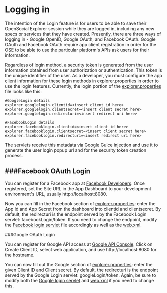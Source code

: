 <!--
 * Licensed to the Apache Software Foundation (ASF) under one
 * or more contributor license agreements.  See the NOTICE file
 * distributed with this work for additional information
 * regarding copyright ownership.  The ASF licenses this file
 * to you under the Apache License, Version 2.0 (the
 * "License"); you may not use this file except in compliance
 * with the License.  You may obtain a copy of the License at
 *
 *   http://www.apache.org/licenses/LICENSE-2.0
 *
 * Unless required by applicable law or agreed to in writing,
 * software distributed under the License is distributed on an
 * "AS IS" BASIS, WITHOUT WARRANTIES OR CONDITIONS OF ANY
 * KIND, either express or implied.  See the License for the
 * specific language governing permissions and limitations
 * under the License.
-->
Logging in
====================
The intention of the Login feature is for users to be able to save their OpenSocial Explorer
session while they are logged in, including any new specs or services that they have created.
Presently, there are three ways of logging in - Google OpenID, Google OAuth, and Facebook OAuth.
Google OAuth and Facebook OAuth require app client registration in order for the OSE to be able 
to use the particular platform's APIs ask users for their information.

Regardless of login method, a security token is generated from the user information obtained 
from user authorization or authentication. This token is the unique identifier of the user.
As a developer, you must configure the app client information for these login methods in explorer.properties
in order to use the login features. Currently, the login portion of the [explorer.properties](https://github.com/OpenSocial/explorer/blob/master/java/server/config/opensocial-explorer.properties)
file looks like this:

	#GoogleLogin details
	explorer.googlelogin.clientid=<insert client id here>
	explorer.googlelogin.clientsecret=<insert client secret here>
	explorer.googlelogin.redirecturi=<insert redirect uri here>
	
	#FacebookLogin details
	explorer.facebooklogin.clientid=<insert client id here>
	explorer.facebooklogin.clientsecret=<insert client secret here>
	explorer.facebooklogin.redirecturi=<insert redirect uri here>

The servlets receive this metadata via Google Guice injection and use it to generate 
the user login popup url and for the security token creation process.

###Facebook OAuth Login
---------------------
You can register for a Facebook app at [Facebook Developers](https://developers.facebook.com/apps).
Once registered, set the Site URL in the App Dashboard to your development environment's URL, usually http://localhost:8080.

Now you can fill in the Facebook section of [explorer.properties](https://github.com/OpenSocial/explorer/blob/master/java/server/config/opensocial-explorer.properties):
enter the App Id and App Secret from the dashboard into clientid and clientsecret.
By default, the redirecturi is the endpoint served by the Facebook Login servlet: facebookLogin/token.
If you need to change the endpoint, modify the [Facebook login servlet](https://github.com/OpenSocial/explorer/blob/master/java/server/src/main/java/org/opensocial/explorer/server/login/FacebookLoginServlet.java)
file accordingly as well as the [web.xml](https://github.com/OpenSocial/explorer/blob/master/java/server/src/main/webapp/WEB-INF/web.xml).


###Google OAuth Login

You can register for Google API access at [Google API Console](https://code.google.com/apis/console).
Click on Create Client ID, select web application, and use http://localhost:8080 for the hostname.

You can now fill out the Google section of [explorer.properties](https://github.com/OpenSocial/explorer/blob/master/java/server/config/opensocial-explorer.properties):
enter the given Client ID and Client secret.
By default, the redirecturi is the endpoint served by the Google Login servlet: googleLogin/token.
Again, be sure to modify both the [Google login servlet](https://github.com/OpenSocial/explorer/blob/master/java/server/src/main/java/org/opensocial/explorer/server/login/GoogleLoginServlet.java) 
and [web.xml](https://github.com/OpenSocial/explorer/blob/master/java/server/src/main/webapp/WEB-INF/web.xml) if you need to change this.



